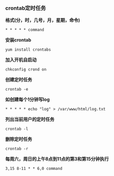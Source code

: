 ### crontab定时任务

**格式(分，时，几号，月，星期，命令)**
```
* * * * * command
```

**安装crontab**
```
yum install crontabs
```

**加入开机自启动**
```
chkconfig crond on
```

**创建定时任务**
```
crontab -e
```

**如创建每个1分钟写log**
```
* * * * * echo "log" > /var/www/html/log.txt
```

**列出当前用户的定时任务**
```
crontab -l
```

**删除定时任务**
```
crontab -r
```

**每周六，周日的上午8点到11点的第3和第15分钟执行**
```
3,15 8-11 * * 6,0 command
```
